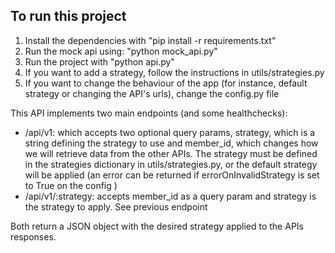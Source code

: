 ## To run this project

1. Install the dependencies with "pip install -r requirements.txt"
2. Run the mock api using: "python mock_api.py"
3. Run the project with "python api.py"
4. If you want to add a strategy, follow the instructions in utils/strategies.py
5. If you want to change the behaviour of the app (for instance, default strategy or changing the API's urls), change the config.py file

This API implements two main endpoints (and some healthchecks):

- /api/v1: which accepts two optional query params, strategy, which is a string defining the strategy to use and member_id, which changes how we will retrieve data from the other APIs. The strategy must be defined in the strategies dictionary in utils/strategies.py, or the default strategy will be applied (an error can be returned if errorOnInvalidStrategy is set to True on the config )
- /api/v1/:strategy: accepts member_id as a query param and strategy is the strategy to apply. See previous endpoint

Both return a JSON object with the desired strategy applied to the APIs responses.
